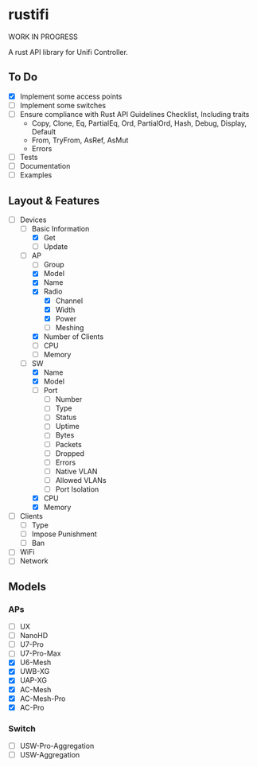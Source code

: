 # rustifi

WORK IN PROGRESS

A rust API library for Unifi Controller.


## To Do

- [x] Implement some access points
- [ ] Implement some switches
- [ ] Ensure compliance with Rust API Guidelines Checklist, Including traits
    - Copy, Clone, Eq, PartialEq, Ord, PartialOrd, Hash, Debug, Display, Default
    - From, TryFrom, AsRef, AsMut
    - Errors
- [ ] Tests
- [ ] Documentation
- [ ] Examples

## Layout & Features

- [ ] Devices
    - [ ] Basic Information
        - [x] Get
        - [ ] Update
    - [ ] AP
        - [ ] Group
        - [x] Model
        - [x] Name
        - [x] Radio
            - [x] Channel
            - [x] Width
            - [x] Power
            - [ ] Meshing
        - [x] Number of Clients
        - [ ] CPU
        - [ ] Memory
    - [ ] SW
        - [x] Name
        - [x] Model
        - [ ] Port
            - [ ] Number
            - [ ] Type
            - [ ] Status
            - [ ] Uptime
            - [ ] Bytes
            - [ ] Packets
            - [ ] Dropped
            - [ ] Errors
            - [ ] Native VLAN
            - [ ] Allowed VLANs
            - [ ] Port Isolation
        - [x] CPU
        - [x] Memory
- [ ] Clients
    - [ ] Type
    - [ ] Impose Punishment
    - [ ] Ban
- [ ] WiFi
- [ ] Network

## Models

### APs

- [ ] UX
- [ ] NanoHD
- [ ] U7-Pro
- [ ] U7-Pro-Max
- [x] U6-Mesh
- [x] UWB-XG
- [x] UAP-XG
- [x] AC-Mesh
- [x] AC-Mesh-Pro
- [x] AC-Pro

### Switch

- [ ] USW-Pro-Aggregation
- [ ] USW-Aggregation
